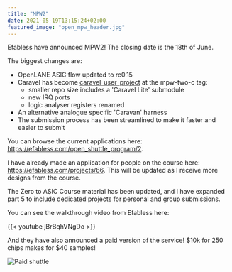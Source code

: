 ```yaml
---
title: "MPW2"
date: 2021-05-19T13:15:24+02:00
featured_image: "open_mpw_header.jpg"
---
```


Efabless have announced MPW2! The closing date is the 18th of June.

The biggest changes are:

* OpenLANE ASIC flow updated to rc0.15
* Caravel has become [caravel_user_project](https://github.com/efabless/caravel_user_project) at the mpw-two-c tag:
    * smaller repo size includes a 'Caravel Lite' submodule
    * new IRQ ports
    * logic analyser registers renamed
* An alternative analogue specific 'Caravan' harness
* The submission process has been streamlined to make it faster and easier to submit

You can browse the current applications here: https://efabless.com/open_shuttle_program/2.

I have already made an application for people on the course here: https://efabless.com/projects/66. This will be updated as I receive
more designs from the course.

The Zero to ASIC Course material has been updated, and I have expanded part 5 to include dedicated projects for personal and group submissions.

You can see the walkthrough video from Efabless here:

{{< youtube jBrBqhVNgDo >}}

And they have also announced a paid version of the service! $10k for 250 chips makes for $40 samples!

![Paid shuttle](/efabless_paid_shuttle.jpg) 

